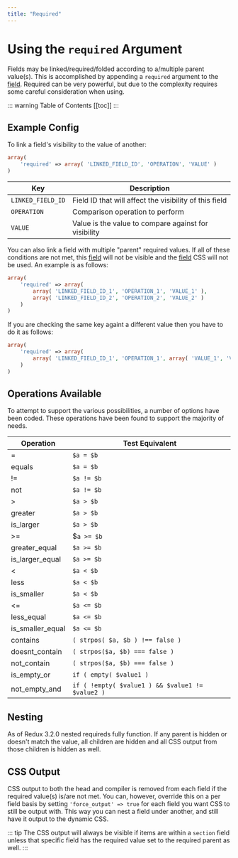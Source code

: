 ```yaml
---
title: "Required" 
---
```


# Using the `required` Argument

Fields may be linked/required/folded according to a/multiple parent value(s). This is accomplished by appending a 
`required` argument to the [field](../objects/field.md). Required can be very powerful, but due to the complexity requires 
some careful consideration when using.

::: warning Table of Contents
[[toc]]
:::
    
## Example Config

To link a field's visibility to the value of another:
    
```php
array(
    'required' => array( 'LINKED_FIELD_ID', 'OPERATION', 'VALUE' )
)
```

|Key|Description|
|--|--|
|`LINKED_FIELD_ID`|Field ID that will affect the visibility of this field|
|`OPERATION`|Comparison operation to perform|
|`VALUE`|Value is the value to compare against for visibility|

You can also link a field with multiple "parent" required values. If all of these conditions are not met, this 
[field](../objects/field.md) will not be visible and the [field](../objects/field.md#output) CSS will not be used. 
An example is as follows:

    
```php
array(
    'required' => array( 
        array( 'LINKED_FIELD_ID_1', 'OPERATION_1', 'VALUE_1' ), 
        array( 'LINKED_FIELD_ID_2', 'OPERATION_2', 'VALUE_2' ) 
    )
)
```
If you are checking the same key againt a different value then you have to do it as follows:


```php
array(
    'required' => array( 
        array( 'LINKED_FIELD_ID_1', 'OPERATION_1', array( 'VALUE_1', 'VALUE_2' ) )
    )
)
```

## Operations Available

To attempt to support the various possibilities, a number of options have been coded. These operations have been found to
support the majority of needs.

|Operation|Test Equivalent|
|--- |--- |
|=|`$a = $b`|
|equals|`$a = $b`|
|!=|`$a != $b`|
|not|`$a != $b`|
|>|`$a > $b`|
|greater|`$a > $b`|
|is_larger|`$a > $b`|
|>=|$`a >= $b`|
|greater_equal|`$a >= $b`|
|is_larger_equal|`$a >= $b`|
|<|`$a < $b`|
|less|`$a < $b`|
|is_smaller|`$a < $b`|
|<=|`$a <= $b`|
|less_equal|`$a <= $b`|
|is_smaller_equal|`$a <= $b`|
|contains|`( strpos( $a, $b ) !== false )`|
|doesnt_contain|`( strpos($a, $b) === false )`|
|not_contain|`( strpos($a, $b) === false )`|
|is_empty_or|`if ( empty( $value1 )`|
|not_empty_and|`if ( !empty( $value1 ) && $value1 != $value2 )`|

    

## Nesting
    
As of Redux 3.2.0 nested requireds fully function. If any parent is hidden or doesn't match the value, all children are 
hidden and all CSS output from those children is hidden as well.

 


## CSS Output

CSS output to both the head and compiler is removed from each field if the required value(s) is/are not met. You can, 
however, override this on a per field basis by setting `'force_output' => true` for each field you want CSS to still be 
output with. This way you can nest a field under another, and still have it output to the dynamic CSS.

::: tip
The CSS output will always be visible if items are within a `section` field unless that specific field has the required value set to the required parent as well.
:::
